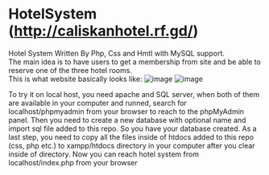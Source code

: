 # HotelSystem (http://caliskanhotel.rf.gd/)
Hotel System Written By Php, Css and Hmtl with MySQL support.<br />
The main idea is to have users to get a membership from site and be able to reserve one of the three hotel rooms.<br />
This is what website basically looks like:
![image](https://user-images.githubusercontent.com/75085482/175132442-426df356-92f5-47f2-ac67-8fb44a81fa44.png)
![image](https://user-images.githubusercontent.com/75085482/175132672-4397994f-de84-4d73-9a6c-176f33756227.png)

To try it on local host, you need apache and SQL server,
when both of them are available in your computer and runned,
search for localhost/phpmyadmin from your browser to reach to the phpMyAdmin panel.
Then you need to create a new database with optional name and import sql file added to this repo.
So you have your database created. As a last step, you need to copy all the files inside of htdocs added to this repo
(css, php etc.) to xampp/htdocs directory in your computer after you clear inside of directory. 
Now you can reach hotel system from localhost/index.php from your browser
